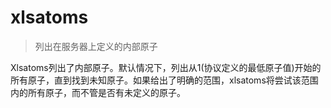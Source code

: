 # xlsatoms

> 列出在服务器上定义的内部原子

Xlsatoms列出了内部原子。默认情况下，列出从1(协议定义的最低原子值)开始的所有原子，直到找到未知原子。如果给出了明确的范围，xlsatoms将尝试该范围内的所有原子，而不管是否有未定义的原子。
